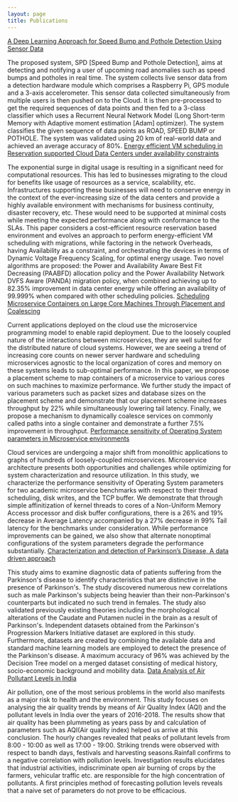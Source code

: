 ```yaml
---
layout: page
title: Publications
---
```



[A Deep Learning Approach for Speed Bump and Pothole Detection Using Sensor Data](https://link.springer.com/chapter/10.1007/978-981-16-1338-8_7) 

The proposed system, SPD [Speed Bump and Pothole Detection], aims at detecting and notifying a user of upcoming road anomalies such as speed bumps and potholes in real time. The system collects live sensor data from a detection hardware module which comprises a Raspberry Pi, GPS module and a 3-axis accelerometer. This sensor data collected simultaneously from multiple users is then pushed on to the Cloud. It is then pre-processed to get the required sequences of data points and then fed to a 3-class classifier which uses a Recurrent Neural Network Model (Long Short-term Memory with Adaptive moment estimation [Adam] optimizer). The system classifies the given sequence of data points as ROAD, SPEED BUMP or POTHOLE. The system was validated using 20 km of real-world data and achieved an average accuracy of 80%.
[Energy efficient VM scheduling in Reservation supported Cloud Data Centers under availability constraints](https://ieeexplore.ieee.org/abstract/document/9498421)

The exponential surge in digital usage is resulting in a significant need for computational resources. This has led to businesses migrating to the cloud for benefits like usage of resources as a service, scalability, etc. Infrastructures supporting these businesses will need to conserve energy in the context of the ever-increasing size of the data centers and provide a highly available environment with mechanisms for business continuity, disaster recovery, etc. These would need to be supported at minimal costs while meeting the expected performance along with conformance to the SLAs. This paper considers a cost-efficient resource reservation based environment and evolves an approach to perform energy-efficient VM scheduling with migrations, while factoring in the network Overheads, having Availability as a constraint, and orchestrating the devices in terms of Dynamic Voltage Frequency Scaling, for optimal energy usage. Two novel algorithms are proposed: the Power and Availability Aware Best Fit Decreasing (PAABFD) allocation policy and the Power Availability Network DVFS Aware (PANDA) migration policy, when combined achieving up to 82.35% improvement in data center energy while offering an availability of 99.999% when compared with other scheduling policies.
[Scheduling Microservice Containers on Large Core Machines Through Placement and Coalescing](https://link.springer.com/chapter/10.1007/978-3-030-88224-2_5) 

Current applications deployed on the cloud use the microservice programming model to enable rapid deployment. Due to the loosely coupled nature of the interactions between microservices, they are well suited for the distributed nature of cloud systems. However, we are seeing a trend of increasing core counts on newer server hardware and scheduling microservices agnostic to the local organization of cores and memory on these systems leads to sub-optimal performance. In this paper, we propose a placement scheme to map containers of a microservice to various cores on such machines to maximize performance. We further study the impact of various parameters such as packet sizes and database sizes on the placement scheme and demonstrate that our placement scheme increases throughput by 22% while simultaneously lowering tail latency. Finally, we propose a mechanism to dynamically coalesce services on commonly called paths into a single container and demonstrate a further 7.5% improvement in throughput.
[Performance sensitivity of Operating System parameters in Microservice environments](https://ieeexplore.ieee.org/abstract/document/9499326) 

Cloud services are undergoing a major shift from monolithic applications to graphs of hundreds of loosely-coupled microservices. Microservice architecture presents both opportunities and challenges while optimizing for system characterization and resource utilization. In this study, we characterize the performance sensitivity of Operating System parameters for two academic microservice benchmarks with respect to their thread scheduling, disk writes, and the TCP buffer. We demonstrate that through simple affinitization of kernel threads to cores of a Non-Uniform Memory Access processor and disk buffer configurations, there is a 26% and 19% decrease in Average Latency accompanied by a 27% decrease in 99% Tail latency for the benchmarks under consideration. While performance improvements can be gained, we also show that alternate nonoptimal configurations of the system parameters degrade the performance substantially.
[Characterization and detection of Parkinson’s Disease, A data driven approach](https://ieeexplore.ieee.org/abstract/document/9276892) 

This study aims to examine diagnostic data of patients suffering from the Parkinson's disease to identify characteristics that are distinctive in the presence of Parkinson's. The study discovered numerous new correlations such as male Parkinson's subjects being heavier than their non-Parkinson's counterparts but indicated no such trend in females. The study also validated previously existing theories including the morphological alterations of the Caudate and Putamen nuclei in the brain as a result of Parkinson's. Independent datasets obtained from the Parkinson's Progression Markers Initiative dataset are explored in this study. Furthermore, datasets are created by combining the available data and standard machine learning models are employed to detect the presence of the Parkinson's disease. A maximum accuracy of 96% was achieved by the Decision Tree model on a merged dataset consisting of medical history, socio-economic background and mobility data.
[Data Analysis of Air Pollutant Levels in India](https://ieeexplore.ieee.org/abstract/document/9298391) 

Air pollution, one of the most serious problems in the world also manifests as a major risk to health and the environment. This study focuses on analysing the air quality trends by means of Air Quality Index (AQI) and the pollutant levels in India over the years of 2016-2018. The results show that air quality has been plummeting as years pass by and calculation of parameters such as AQI(Air quality index) helped us arrive at this conclusion. The hourly changes revealed that peaks of pollutant levels from 8:00 - 10:00 as well as 17:00 - 19:00. Striking trends were observed with respect to bandh days, festivals and harvesting seasons.Rainfall confirms to a negative correlation with pollution levels. Investigation results elucidates that industrial activities, indiscriminate open air burning of crops by the farmers, vehicular traffic etc. are responsible for the high concentration of pollutants. A first principles method of forecasting pollution levels reveals that a naive set of parameters do not prove to be efficacious.
